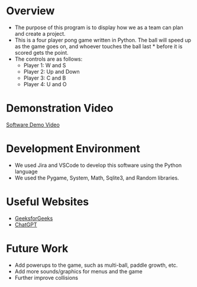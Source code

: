 # Overview

* The purpose of this program is to display how we as a team can plan and create a project.
* This is a four player pong game written in Python. The ball will speed up as the game goes on, and whoever touches the ball last * before it is scored gets the point. 
* The controls are as follows:
    - Player 1: W and S
    - Player 2: Up and Down
    - Player 3: C and B
    - Player 4: U and O

# Demonstration Video
[Software Demo Video](https://youtu.be/syIAsYq1-eY)


# Development Environment
* We used Jira and VSCode to develop this software using the Python language
* We used the Pygame, System, Math, Sqlite3, and Random libraries.


# Useful Websites
* [GeeksforGeeks](https://www.geeksforgeeks.org/adding-collisions-using-pygame-rect-colliderect-in-pygame/)
* [ChatGPT](https://chatgpt.com/?oai-dm=1)

# Future Work
* Add powerups to the game, such as multi-ball, paddle growth, etc.
* Add more sounds/graphics for menus and the game
* Further improve collisions